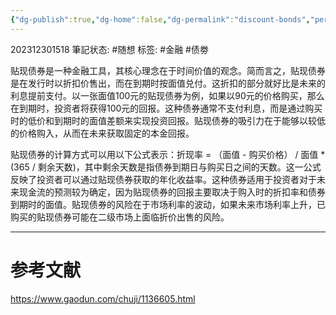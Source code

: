 ```yaml
---
{"dg-publish":true,"dg-home":false,"dg-permalink":"discount-bonds","permalink":"/discount-bonds/","dgPassFrontmatter":true}
---
```


202312301518
筆記状态: #随想
标签: #金融 #债劵

贴现债券是一种金融工具，其核心理念在于时间价值的观念。简而言之，贴现债券是在发行时以折扣价售出，而在到期时按面值兑付。这折扣的部分就好比是未来的利息提前支付。以一张面值100元的贴现债券为例，如果以90元的价格购买，那么在到期时，投资者将获得100元的回报。这种债券通常不支付利息，而是通过购买时的低价和到期时的面值差额来实现投资回报。贴现债券的吸引力在于能够以较低的价格购入，从而在未来获取固定的本金回报。

贴现债券的计算方式可以用以下公式表示：折现率 = （面值 - 购买价格） / 面值 * (365 / 剩余天数)，其中剩余天数是指债券到期日与购买日之间的天数。这一公式反映了投资者可以通过贴现债券获取的年化收益率。这种债券适用于投资者对于未来现金流的预测较为确定，因为贴现债券的回报主要取决于购入时的折扣率和债券到期时的面值。贴现债券的风险在于市场利率的波动，如果未来市场利率上升，已购买的贴现债券可能在二级市场上面临折价出售的风险。

---
# 参考文献

https://www.gaodun.com/chuji/1136605.html

